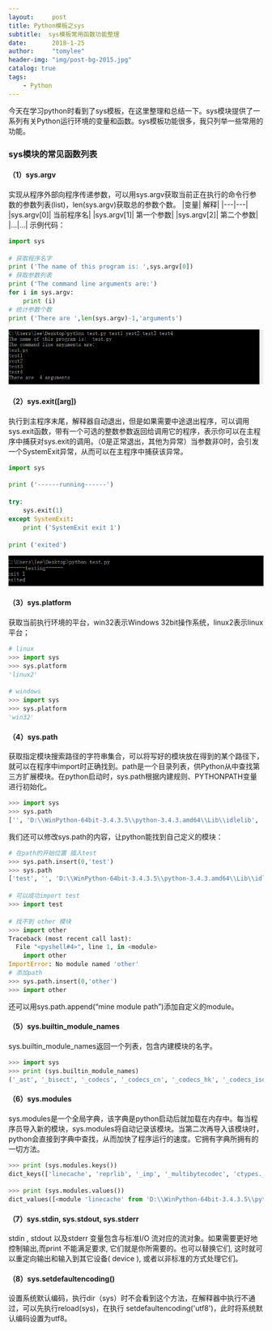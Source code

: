 ```yaml
---
layout:     post
title: Python模板之sys
subtitle:  sys模板常用函数功能整理
date:       2018-1-25
author:     "tomylee"
header-img: "img/post-bg-2015.jpg"
catalog: true
tags:
    - Python
---
```

今天在学习python时看到了sys模板，在这里整理和总结一下。sys模块提供了一系列有关Python运行环境的变量和函数。sys模板功能很多，我只列举一些常用的功能。

### sys模块的常见函数列表
#### （1）sys.argv
实现从程序外部向程序传递参数，可以用sys.argv获取当前正在执行的命令行参数的参数列表(list)，len(sys.argv)获取总的参数个数。
|变量|	解释|
|---|---|
|sys.argv[0]|	当前程序名|
|sys.argv[1]|	第一个参数|
|sys.argv[2]|	第二个参数|
|...|...|
示例代码：
```python
import sys

# 获取程序名字
print ('The name of this program is: ',sys.argv[0])
# 获取参数列表
print ('The command line arguments are:')
for i in sys.argv:
    print (i)
# 统计参数个数
print ('There are ',len(sys.argv)-1,'arguments')
```
![1](/img/QQ截图20180125123524.png)

#### （2）sys.exit([arg])
执行到主程序末尾，解释器自动退出，但是如果需要中途退出程序，可以调用sys.exit函数，带有一个可选的整数参数返回给调用它的程序，表示你可以在主程序中捕获对sys.exit的调用。（0是正常退出，其他为异常）当参数非0时，会引发一个SystemExit异常，从而可以在主程序中捕获该异常。
```python
import sys

print ('------running------')

try:
    sys.exit(1)
except SystemExit:
    print ('SystemExit exit 1')

print ('exited')
```
![2](/img/捕获.PNG)

#### （3）sys.platform
获取当前执行环境的平台，win32表示Windows 32bit操作系统，linux2表示linux平台；
```python
# linux 
>>> import sys
>>> sys.platform
'linux2'

# windows
>>> import sys
>>> sys.platform
'win32'
```
#### （4）sys.path
获取指定模块搜索路径的字符串集合，可以将写好的模块放在得到的某个路径下，就可以在程序中import时正确找到。path是一个目录列表，供Python从中查找第三方扩展模块。在python启动时，sys.path根据内建规则、PYTHONPATH变量进行初始化。
```python
>>> import sys
>>> sys.path
['', 'D:\\WinPython-64bit-3.4.3.5\\python-3.4.3.amd64\\Lib\\idlelib', 'D:\\WinPython-64bit-3.4.3.5\\python-3.4.3.amd64\\python34.zip', 'D:\\WinPython-64bit-3.4.3.5\\python-3.4.3.amd64\\DLLs', 'D:\\WinPython-64bit-3.4.3.5\\python-3.4.3.amd64\\lib', 'D:\\WinPython-64bit-3.4.3.5\\python-3.4.3.amd64', 'D:\\WinPython-64bit-3.4.3.5\\python-3.4.3.amd64\\lib\\site-packages', 'D:\\WinPython-64bit-3.4.3.5\\python-3.4.3.amd64\\lib\\site-packages\\FontTools', 'D:\\WinPython-64bit-3.4.3.5\\python-3.4.3.amd64\\lib\\site-packages\\win32', 'D:\\WinPython-64bit-3.4.3.5\\python-3.4.3.amd64\\lib\\site-packages\\win32\\lib', 'D:\\WinPython-64bit-3.4.3.5\\python-3.4.3.amd64\\lib\\site-packages\\Pythonwin']
```
我们还可以修改sys.path的内容，让python能找到自己定义的模块：
```python
# 在path的开始位置 插入test
>>> sys.path.insert(0,'test')
>>> sys.path
['test', '', 'D:\\WinPython-64bit-3.4.3.5\\python-3.4.3.amd64\\Lib\\idlelib', 'D:\\WinPython-64bit-3.4.3.5\\python-3.4.3.amd64\\python34.zip', 'D:\\WinPython-64bit-3.4.3.5\\python-3.4.3.amd64\\DLLs', 'D:\\WinPython-64bit-3.4.3.5\\python-3.4.3.amd64\\lib', 'D:\\WinPython-64bit-3.4.3.5\\python-3.4.3.amd64', 'D:\\WinPython-64bit-3.4.3.5\\python-3.4.3.amd64\\lib\\site-packages', 'D:\\WinPython-64bit-3.4.3.5\\python-3.4.3.amd64\\lib\\site-packages\\FontTools', 'D:\\WinPython-64bit-3.4.3.5\\python-3.4.3.amd64\\lib\\site-packages\\win32', 'D:\\WinPython-64bit-3.4.3.5\\python-3.4.3.amd64\\lib\\site-packages\\win32\\lib', 'D:\\WinPython-64bit-3.4.3.5\\python-3.4.3.amd64\\lib\\site-packages\\Pythonwin']

# 可以成功import test
>>> import test

# 找不到 other 模块
>>> import other
Traceback (most recent call last):
  File "<pyshell#4>", line 1, in <module>
    import other
ImportError: No module named 'other'
# 添加path
>>> sys.path.insert(0,'other')
>>> import other
```
还可以用sys.path.append(“mine module path”)添加自定义的module。
#### （5）sys.builtin_module_names
sys.builtin_module_names返回一个列表，包含内建模块的名字。
```python
>>> import sys
>>> print (sys.builtin_module_names)
('_ast', '_bisect', '_codecs', '_codecs_cn', '_codecs_hk', '_codecs_iso2022', '_codecs_jp', '_codecs_kr', '_codecs_tw', '_collections', '_csv', '_datetime', '_functools', '_heapq', '_imp', '_io', '_json', '_locale', '_lsprof', '_md5', '_multibytecodec', '_opcode', '_operator', '_pickle', '_random', '_sha1', '_sha256', '_sha512', '_sre', '_stat', '_string', '_struct', '_symtable', '_thread', '_tracemalloc', '_warnings', '_weakref', '_winapi', 'array', 'atexit', 'audioop', 'binascii', 'builtins', 'cmath', 'errno', 'faulthandler', 'gc', 'itertools', 'marshal', 'math', 'mmap', 'msvcrt', 'nt', 'parser', 'signal', 'sys', 'time', 'winreg', 'xxsubtype', 'zipimport', 'zlib')
```
#### （6）sys.modules
sys.modules是一个全局字典，该字典是python启动后就加载在内存中。每当程序员导入新的模块，sys.modules将自动记录该模块。当第二次再导入该模块时，python会直接到字典中查找，从而加快了程序运行的速度。它拥有字典所拥有的一切方法。
```python
>>> print (sys.modules.keys())
dict_keys(['linecache', 'reprlib', '_imp', '_multibytecodec', 'ctypes._endian', 'codecs', 'string', 'marshal', 'os', 'importlib.machinery', 'idlelib.CallTips', 'idlelib.CallTipWindow', 'platform', 'operator', 'functools', '_locale', 'idlelib.SearchDialog', '_bz2', 'idlelib.RemoteObjectBrowser', 'select', '_hashlib', 'encodings.idna',......

>>> print (sys.modules.values())
dict_values([<module 'linecache' from 'D:\\WinPython-64bit-3.4.3.5\\python-3.4.3.amd64\\lib\\linecache.py'>, <module 'reprlib' from 'D:\\WinPython-64bit-3.4.3.5\\python-3.4.3.amd64\\lib\\reprlib.py'>, <module '_imp' (built-in)>, <module '_multibytecodec' (built-in)>, <module 'ctypes._endian' from 'D:\\WinPython-64bit-3.4.3.5\\python-3.4.3.amd64\\lib\\ctypes\\_endian.py'>, ......
```

#### （7）sys.stdin, sys.stdout, sys.stderr
stdin , stdout 以及stderr 变量包含与标准I/O 流对应的流对象。如果需要更好地控制输出,而print 不能满足要求, 它们就是你所需要的。也可以替换它们, 这时就可以重定向输出和输入到其它设备( device ), 或者以非标准的方式处理它们。

#### （8）sys.setdefaultencoding()
设置系统默认编码，执行dir（sys）时不会看到这个方法，在解释器中执行不通过，可以先执行reload(sys)，在执行 setdefaultencoding('utf8')，此时将系统默认编码设置为utf8。



